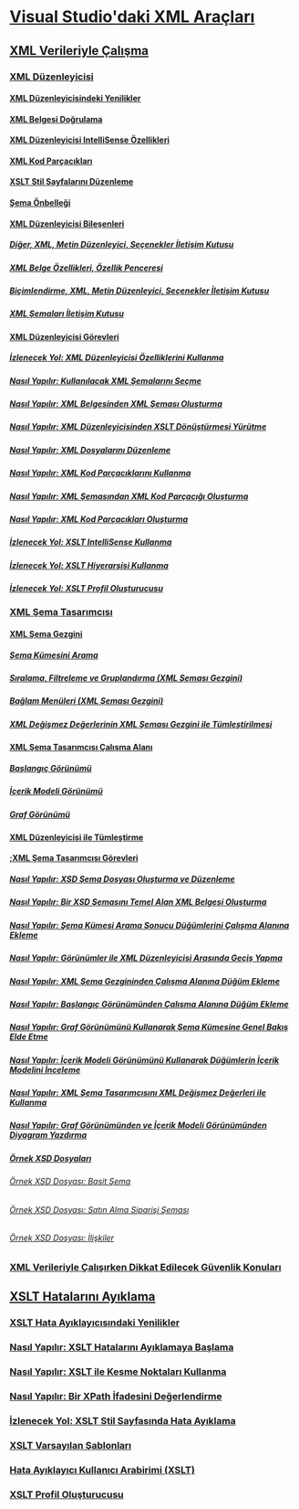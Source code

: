 # [Visual Studio'daki XML Araçları](xml-tools-in-visual-studio.md)
## [XML Verileriyle Çalışma](working-with-xml-data.md)
### [XML Düzenleyicisi](xml-editor.md)
#### [XML Düzenleyicisindeki Yenilikler](what-s-new-in-the-xml-editor.md)
#### [XML Belgesi Doğrulama](xml-document-validation.md)
#### [XML Düzenleyicisi IntelliSense Özellikleri](xml-editor-intellisense-features.md)
#### [XML Kod Parçacıkları](xml-snippets.md)
#### [XSLT Stil Sayfalarını Düzenleme](editing-xslt-style-sheets.md)
#### [Şema Önbelleği](schema-cache.md)
#### [XML Düzenleyicisi Bileşenleri](xml-editor-components.md)
##### [Diğer, XML, Metin Düzenleyici, Seçenekler İletişim Kutusu](miscellaneous-xml-text-editor-options-dialog-box.md)
##### [XML Belge Özellikleri, Özellik Penceresi](xml-document-properties-properties-window.md)
##### [Biçimlendirme, XML, Metin Düzenleyici, Seçenekler İletişim Kutusu](formatting-xml-text-editor-options-dialog-box.md)
##### [XML Şemaları İletişim Kutusu](xml-schemas-dialog-box.md)
#### [XML Düzenleyicisi Görevleri](xml-editor-tasks.md)
##### [İzlenecek Yol: XML Düzenleyicisi Özelliklerini Kullanma](walkthrough-using-xml-editor-features.md)
##### [Nasıl Yapılır: Kullanılacak XML Şemalarını Seçme](how-to-select-the-xml-schemas-to-use.md)
##### [Nasıl Yapılır: XML Belgesinden XML Şeması Oluşturma](how-to-create-an-xml-schema-from-an-xml-document.md)
##### [Nasıl Yapılır: XML Düzenleyicisinden XSLT Dönüştürmesi Yürütme](how-to-execute-an-xslt-transformation-from-the-xml-editor.md)
##### [Nasıl Yapılır: XML Dosyalarını Düzenleme](how-to-edit-xml-files.md)
##### [Nasıl Yapılır: XML Kod Parçacıklarını Kullanma](how-to-use-xml-snippets.md)
##### [Nasıl Yapılır: XML Şemasından XML Kod Parçacığı Oluşturma](how-to-generate-an-xml-snippet-from-an-xml-schema.md)
##### [Nasıl Yapılır: XML Kod Parçacıkları Oluşturma](how-to-create-xml-snippets.md)
##### [İzlenecek Yol: XSLT IntelliSense Kullanma](walkthrough-using-xslt-intellisense.md)
##### [İzlenecek Yol: XSLT Hiyerarşisi Kullanma](walkthrough-using-xslt-hierarchy.md)
##### [İzlenecek Yol: XSLT Profil Oluşturucusu](walkthrough-xslt-profiler.md)
### [XML Şema Tasarımcısı](xml-schema-designer.md)
#### [XML Şema Gezgini](xml-schema-explorer.md)
##### [Şema Kümesini Arama](searching-the-schema-set.md)
##### [Sıralama, Filtreleme ve Gruplandırma (XML Şeması Gezgini)](sorting-filtering-and-grouping-xml-schema-explorer.md)
##### [Bağlam Menüleri (XML Şeması Gezgini)](context-menus-xml-schema-explorer.md)
##### [XML Değişmez Değerlerinin XML Şeması Gezgini ile Tümleştirilmesi](integration-of-xml-literals-with-xml-schema-explorer.md)
#### [XML Şema Tasarımcısı Çalışma Alanı](xml-schema-designer-workspace.md)
##### [Başlangıç Görünümü](start-view.md)
##### [İçerik Modeli Görünümü](content-model-view.md)
##### [Graf Görünümü](graph-view.md)
#### [XML Düzenleyicisi ile Tümleştirme](integration-with-xml-editor.md)
#### [;XML Şema Tasarımcısı Görevleri](xml-schema-designer-tasks.md)
##### [Nasıl Yapılır: XSD Şema Dosyası Oluşturma ve Düzenleme](how-to-create-and-edit-an-xsd-schema-file.md)
##### [Nasıl Yapılır: Bir XSD Şemasını Temel Alan XML Belgesi Oluşturma](how-to-create-an-xml-document-based-on-an-xsd-schema.md)
##### [Nasıl Yapılır: Şema Kümesi Arama Sonucu Düğümlerini Çalışma Alanına Ekleme](how-to-add-schema-set-search-result-nodes-to-the-workspace.md)
##### [Nasıl Yapılır: Görünümler ile XML Düzenleyicisi Arasında Geçiş Yapma](how-to-switch-between-views-and-the-xml-editor.md)
##### [Nasıl Yapılır: XML Şema Gezgininden Çalışma Alanına Düğüm Ekleme](how-to-add-nodes-to-the-workspace-from-the-xml-schema-explorer.md)
##### [Nasıl Yapılır: Başlangıç Görünümünden Çalışma Alanına Düğüm Ekleme](how-to-add-nodes-to-the-workspace-from-the-start-view.md)
##### [Nasıl Yapılır: Graf Görünümünü Kullanarak Şema Kümesine Genel Bakış Elde Etme](how-to-get-an-overview-of-a-schema-set-using-the-graph-view.md)
##### [Nasıl Yapılır: İçerik Modeli Görünümünü Kullanarak Düğümlerin İçerik Modelini İnceleme](how-to-examine-the-content-model-of-nodes-using-the-content-model-view.md)
##### [Nasıl Yapılır: XML Şema Tasarımcısını XML Değişmez Değerleri ile Kullanma](how-to-use-the-xml-schema-designer-with-xml-literals.md)
##### [Nasıl Yapılır: Graf Görünümünden ve İçerik Modeli Görünümünden Diyagram Yazdırma](how-to-print-diagrams-from-the-graph-view-and-the-content-model-view.md)
##### [Örnek XSD Dosyaları](sample-xsd-files.md)
###### [Örnek XSD Dosyası: Basit Şema](sample-xsd-file-simple-schema.md)
###### [Örnek XSD Dosyası: Satın Alma Siparişi Şeması](sample-xsd-file-purchase-order-schema.md)
###### [Örnek XSD Dosyası: İlişkiler](sample-xsd-file-relationships.md)
### [XML Verileriyle Çalışırken Dikkat Edilecek Güvenlik Konuları](security-considerations-when-working-with-xml-data.md)
## [XSLT Hatalarını Ayıklama](debugging-xslt.md)
### [XSLT Hata Ayıklayıcısındaki Yenilikler](what-s-new-in-the-xslt-debugger.md)
### [Nasıl Yapılır: XSLT Hatalarını Ayıklamaya Başlama](how-to-start-debugging-xslt.md)
### [Nasıl Yapılır: XSLT ile Kesme Noktaları Kullanma](how-to-use-breakpoints-with-xslt.md)
### [Nasıl Yapılır: Bir XPath İfadesini Değerlendirme](how-to-evaluate-an-xpath-expression.md)
### [İzlenecek Yol: XSLT Stil Sayfasında Hata Ayıklama](walkthrough-debug-an-xslt-style-sheet.md)
### [XSLT Varsayılan Şablonları](xslt-default-templates.md)
### [Hata Ayıklayıcı Kullanıcı Arabirimi (XSLT)](debugger-user-interface-xslt.md)
### [XSLT Profil Oluşturucusu](xslt-profiler.md)
